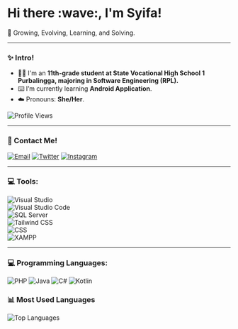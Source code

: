 <h1>Hi there :wave:, I'm Syifa!</h1>


📓 Growing, Evolving, Learning, and Solving.

---

### :sparkles: Intro!
- :woman_student: I'm an **11th-grade student at State Vocational High School 1 Purbalingga, majoring in Software Engineering (RPL).**
- :keyboard: I’m currently learning **Android Application**.  
- :cloud: Pronouns: **She/Her**.

![Profile Views](https://komarev.com/ghpvc/?username=SyifaIsnan&label=Profile%20views&color=0e75b6&style=flat)

---

### :link: Contact Me!
[![Email](https://img.shields.io/badge/Email-D14836?style=flat-square&logo=gmail&logoColor=white)](mailto:SyifaIsnan@gmail.com)
[![Twitter](https://img.shields.io/badge/Twitter-1DA1F2?style=flat-square&logo=twitter&logoColor=white)](https://twitter.com/sqignora)
[![Instagram](https://img.shields.io/badge/Instagram-E4405F?style=flat-square&logo=instagram&logoColor=white)](https://www.instagram.com/i_syiff/)


---

### :computer: Tools:
![Visual Studio](https://img.shields.io/badge/IDE-Visual%20Studio-purple?&logo=visual%20studio&logoColor=white)  
![Visual Studio Code](https://img.shields.io/badge/Text%20Editor-Visual%20Studio%20Code-blue?&logo=visual%20studio%20code&logoColor=blue)  
![SQL Server](https://img.shields.io/badge/Database-SQL%20Server-red?&logo=microsoft%20sql%20server&logoColor=white)  
![Tailwind CSS](https://img.shields.io/badge/CSS%20Framework-Tailwind%20CSS-0ea5e9?&logo=tailwind%20css&logoColor=white)  
![CSS](https://img.shields.io/badge/Style-CSS-blue?&logo=css3&logoColor=white)  
![XAMPP](https://img.shields.io/badge/Local%20Server-XAMPP-orange?&logo=xampp&logoColor=white)  

---

### :computer: Programming Languages:
![PHP](https://img.shields.io/badge/PHP-777BB4?style=flat-square&logo=php&logoColor=white)
![Java](https://img.shields.io/badge/Java-007396?style=flat-square&logo=java&logoColor=white)
![C#](https://img.shields.io/badge/C%23-239120?style=flat-square&logo=c-sharp&logoColor=white)
![Kotlin](https://img.shields.io/badge/Kotlin-0095D5?style=flat-square&logo=kotlin&logoColor=white)

### :bar_chart: Most Used Languages
![Top Languages](https://github-readme-stats.vercel.app/api/top-langs/?username=SyifaIsnan&layout=compact)




